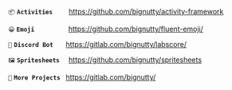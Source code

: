`📦` **` Activities     `** https://github.com/bignutty/activity-framework

`😀` **` Emoji          `** https://github.com/bignutty/fluent-emoji/

`🤖` **` Discord Bot    `** https://gitlab.com/bignutty/labscore/

`🖼️` **` Spritesheets   `** https://github.com/bignutty/spritesheets

`🚀` **` More Projects  `** https://gitlab.com/bignutty/
